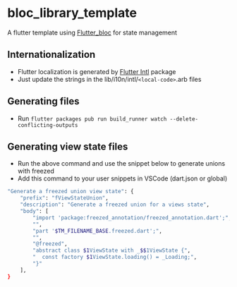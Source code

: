 # bloc_library_template

A flutter template using [Flutter_bloc](https://pub.dev/packages/flutter_bloc) for state management

## Internationalization

- Flutter localization is generated by [Flutter Intl](https://marketplace.visualstudio.com/items?itemName=localizely.flutter-intl) package
- Just update the strings in the lib/i10n/intl/`<local-code>`.arb files

## Generating files

- Run `flutter packages pub run build_runner watch --delete-conflicting-outputs`

## Generating view state files

- Run the above command and use the snippet below to generate unions with freezed
- Add this command to your user snippets in VSCode (dart.json or global)

```bash
"Generate a freezed union view state": {
    "prefix": "fViewStateUnion",
    "description": "Generate a freezed union for a views state",
    "body": [
        "import 'package:freezed_annotation/freezed_annotation.dart';",
        "",
        "part '$TM_FILENAME_BASE.freezed.dart';",
        "",
        "@freezed",
        "abstract class $1ViewState with _$$1ViewState {",
        "  const factory $1ViewState.loading() = _Loading;",
        "}"
    ],
}
```
